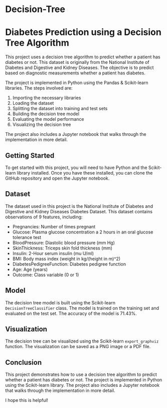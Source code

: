 # Decision-Tree

# Diabetes Prediction using a Decision Tree Algorithm

This project uses a decision tree algorithm to predict whether a patient has diabetes or not. This dataset is originally from the National Institute of Diabetes and Digestive and Kidney Diseases. The objective is to predict based on diagnostic measurements whether a patient has diabetes.

The project is implemented in Python using the Pandas & Scikit-learn libraries. The steps involved are:

1. Importing the necessary libraries
2. Loading the dataset
3. Splitting the dataset into training and test sets
4. Building the decision tree model
5. Evaluating the model performance
6. Visualizing the decision tree

The project also includes a Jupyter notebook that walks through the implementation in more detail.

## Getting Started

To get started with this project, you will need to have Python and the Scikit-learn library installed. Once you have these installed, you can clone the GitHub repository and open the Jupyter notebook.

## Dataset

The dataset used in this project is the National Institute of Diabetes and Digestive and Kidney Diseases Diabetes Dataset. This dataset contains observations of 9 features, including:

* Pregnancies: Number of times pregnant
* Glucose: Plasma glucose concentration a 2 hours in an oral glucose tolerance test
* BloodPressure: Diastolic blood pressure (mm Hg)
* SkinThickness: Triceps skin fold thickness (mm)
* Insulin: 2-Hour serum insulin (mu U/ml)
* BMI: Body mass index (weight in kg/(height in m)^2)
* DiabetesPedigreeFunction: Diabetes pedigree function
* Age: Age (years)
* Outcome: Class variable (0 or 1)

## Model

The decision tree model is built using the Scikit-learn `DecisionTreeClassifier` class. The model is trained on the training set and evaluated on the test set. The accuracy of the model is 71.43%.

## Visualization

The decision tree can be visualized using the Scikit-learn `export_graphviz` function. The visualization can be saved as a PNG image or a PDF file.

## Conclusion

This project demonstrates how to use a decision tree algorithm to predict whether a patient has diabetes or not. The project is implemented in Python using the Scikit-learn library. The project also includes a Jupyter notebook that walks through the implementation in more detail.


I hope this is helpful!
